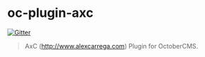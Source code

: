 # oc-plugin-axc

[![Gitter](https://badges.gitter.im/Join%20Chat.svg)](https://gitter.im/alexcarrega/oc-plugin-axc?utm_source=badge&utm_medium=badge&utm_campaign=pr-badge&utm_content=badge)

> AxC (http://www.alexcarrega.com) Plugin for OctoberCMS.
